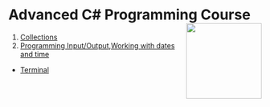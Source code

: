 # Advanced C# Programming Course  <img src="https://www.onlinebooksreview.com/uploads/blog_images/2018/01/27_c-sharp-logo-filled.png" align="right" width="150px" height="150px" /> 

1. [Collections](https://github.com/suren-vanyan/ADVANCED_OOP/tree/master/OOP.Advanced.Collection.MyDictionary/OOP.Advanced.Collection.MyDictionary) 
1. [Programming Input/Output,Working with dates and time](https://github.com/suren-vanyan/ADVANCED_OOP/tree/master/OOP.Advanced.Collection.MyDictionary/OOP.Advanced.Collection.MyDictionary) 
- [Terminal](https://github.com/suren-vanyan/ADVANCED_OOP/tree/master/OOP.Advance.System.IO/System.IO.Terminal) 




